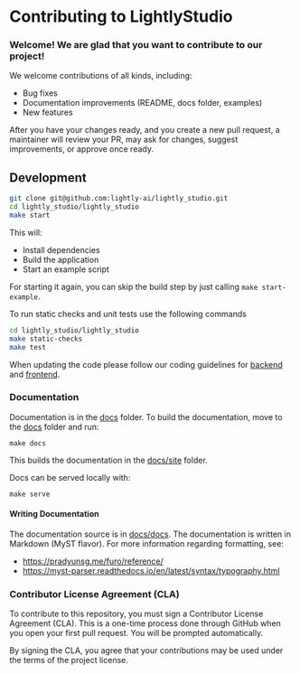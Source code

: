 # Contributing to LightlyStudio
### Welcome! We are glad that you want to contribute to our project!
We welcome contributions of all kinds, including:  
- Bug fixes  
- Documentation improvements (README, docs folder, examples)  
- New features

After you have your changes ready, and you create a new pull request, a maintainer will review your PR, may ask for changes, suggest improvements, or approve once ready.

## Development


```bash
git clone git@github.com:lightly-ai/lightly_studio.git
cd lightly_studio/lightly_studio
make start
```

This will:
- Install dependencies
- Build the application
- Start an example script

For starting it again, you can skip the build step by just calling `make start-example`.

To run static checks and unit tests use the following commands

```bash
cd lightly_studio/lightly_studio
make static-checks
make test
```

When updating the code please follow our coding guidelines for [backend](./docs/coding-guidelines/backend.md) and [frontend](./docs/coding-guidelines/frontend.md).

### Documentation

Documentation is in the [docs](./lightly_studio/docs) folder. To build the documentation, move to the [docs](./lightly_studio/docs) folder and run:

```
make docs
```
This builds the documentation in the [docs/site](./lightly_studio/docs/site) folder.


Docs can be served locally with:

```
make serve
```

#### Writing Documentation

The documentation source is in [docs/docs](./lightly_studio/docs/docs). The documentation is
written in Markdown (MyST flavor). For more information regarding formatting, see:

- https://pradyunsg.me/furo/reference/
- https://myst-parser.readthedocs.io/en/latest/syntax/typography.html

### Contributor License Agreement (CLA)

To contribute to this repository, you must sign a Contributor License Agreement (CLA).
This is a one-time process done through GitHub when you open your first pull request.
You will be prompted automatically.

By signing the CLA, you agree that your contributions may be used under the terms of the project license.
